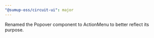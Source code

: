 ```yaml
---
"@sumup-oss/circuit-ui": major
---
```


Renamed the Popover component to ActionMenu to better reflect its purpose.

